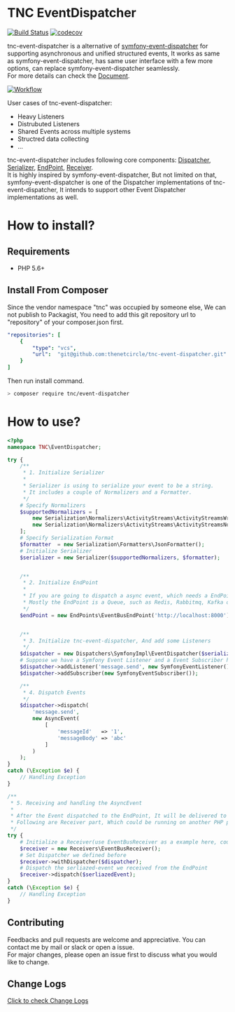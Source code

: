 # TNC EventDispatcher

[![Build Status](https://travis-ci.org/thenetcircle/tnc-event-dispatcher.svg?branch=master)](https://travis-ci.org/thenetcircle/tnc-event-dispatcher)
[![codecov](https://codecov.io/gh/thenetcircle/tnc-event-dispatcher/branch/master/graph/badge.svg)](https://codecov.io/gh/thenetcircle/tnc-event-dispatcher)

tnc-event-dispatcher is a alternative of [symfony-event-dispatcher](https://symfony.com/doc/current/components/event_dispatcher.html) for supporting asynchronous and unified structured events, It works as same as symfony-event-dispatcher, has same user interface with a few more options, can replace symfony-event-dispatcher seamlessly.  
For more details can check the [Document](https://thenetcircle.github.io/tnc-event-dispatcher).

<a href="https://thenetcircle.github.io/tnc-event-dispatcher/assets/tnc_event_dispatcher_workflow.png" target="_blank">![Workflow](https://thenetcircle.github.io/tnc-event-dispatcher/assets/tnc_event_dispatcher_workflow.png)</a>

User cases of tnc-event-dispatcher:

- Heavy Listeners
- Distrubuted Listeners
- Shared Events across multiple systems
- Structred data collecting
- ...

tnc-event-dispatcher includes following core components: [Dispatcher](https://thenetcircle.github.io/tnc-event-dispatcher/dispatcher/), [Serializer](https://thenetcircle.github.io/tnc-event-dispatcher/serializer/), [EndPoint](https://thenetcircle.github.io/tnc-event-dispatcher/endpoint/), [Receiver](https://thenetcircle.github.io/tnc-event-dispatcher/receiver/).  
It is highly inspired by symfony-event-dispatcher, But not limited on that, symfony-event-dispatcher is one of the Dispatcher implementations of tnc-event-dispatcher, It intends to support other Event Dispatcher implementations as well.

# How to install?

## Requirements

- PHP 5.6+

## Install From Composer

Since the vendor namespace "tnc" was occupied by someone else, We can not publish to Packagist, You need to add this git repository url to "repository" of your composer.json first.

```yaml
"repositories": [
    {
        "type": "vcs",
        "url":  "git@github.com:thenetcircle/tnc-event-dispatcher.git"
    }
]
```

Then run install command.

```sh
> composer require tnc/event-dispatcher
```

# How to use?

```php
<?php
namespace TNC\EventDispatcher;

try {
    /**
     * 1. Initialize Serializer
     * 
     * Serializer is using to serialize your event to be a string.
     * It includes a couple of Normalizers and a Formatter.
     */     
    # Specify Normalizers
    $supportedNormalizers = [
        new Serialization\Normalizers\ActivityStreams\ActivityStreamsWrappedEventNormalizer(),
        new Serialization\Normalizers\ActivityStreams\ActivityStreamsNormalizer()
    ];
    # Specify Serialization Format
    $formatter  = new Serialization\Formatters\JsonFormatter();
    # Initialize Serializer
    $serializer = new Serializer($supportedNormalizers, $formatter);


    /**
     * 2. Initialize EndPoint
     * 
     * If you are going to dispatch a async event, which needs a EndPoint to hold the request and send back to Receiver.
     * Mostly the EndPoint is a Queue, such as Redis, Rabbitmq, Kafka or EventBus (https://github .com/thenetcircle/event-bus)
     */
    $endPoint = new EndPoints\EventBusEndPoint('http://localhost:8000');


    /**
     * 3. Initialize tnc-event-dispatcher, And add some Listeners
     */
    $dispatcher = new Dispatchers\SymfonyImpl\EventDispatcher($serializer, $endPoint);
    # Suppose we have a Symfony Event Listener and a Event Subscriber here
    $dispatcher->addListener('message.send', new SymfonyEventListener());
    $dispatcher->addSubscriber(new SymfonyEventSubscriber());

    /**
     * 4. Dispatch Events
     */
    $dispatcher->dispatch(
        'message.send',
        new AsyncEvent(
            [
                'messageId'   => '1',
                'messageBody' => 'abc'
            ]
        )
    );
}
catch (\Exception $e) {
    // Handling Exception
}

/**
 * 5. Receiving and handling the AsyncEvent
 * 
 * After the Event dispatched to the EndPoint, It will be delivered to the Receiver asynchronously.
 * Following are Receiver part, Which could be running on another PHP process
 */
try {
    # Initialize a Receiver(use EventBusReceiver as a example here, could be RabbitMQReceiver, RedisReceiver, ...)
    $receiver = new Receivers\EventBusReceiver();
    # Set Dispatcher we defined before
    $receiver->withDispatcher($dispatcher);
    # Dispatch the serliazed-event we received from the EndPoint
    $receiver->dispatch($serliazedEvent);
}
catch (\Exception $e) {
    // Handling Exception
}
```

## Contributing
Feedbacks and pull requests are welcome and appreciative. You can contact me by mail or slack or open a issue.   
For major changes, please open an issue first to discuss what you would like to change.

## Change Logs
[Click to check Change Logs](https://thenetcircle.github.io/tnc-event-dispatcher/change_logs)
